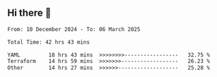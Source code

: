 ## Hi there 👋

<!-- TECHNOLOGIES:START -->
<!-- TECHNOLOGIES:END -->

<!--START_SECTION:waka-->

```txt
From: 10 December 2024 - To: 06 March 2025

Total Time: 42 hrs 43 mins

YAML         18 hrs 43 mins  >>>>>>>>-----------------   32.75 %
Terraform    14 hrs 59 mins  >>>>>>>------------------   26.23 %
Other        14 hrs 27 mins  >>>>>>-------------------   25.28 %
```

<!--END_SECTION:waka-->

